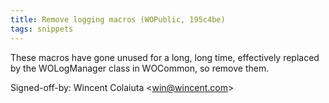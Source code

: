 ```yaml
---
title: Remove logging macros (WOPublic, 195c4be)
tags: snippets
---
```


These macros have gone unused for a long, long time, effectively replaced by the WOLogManager class in WOCommon, so remove them.

Signed-off-by: Wincent Colaiuta &lt;win@wincent.com&gt;
